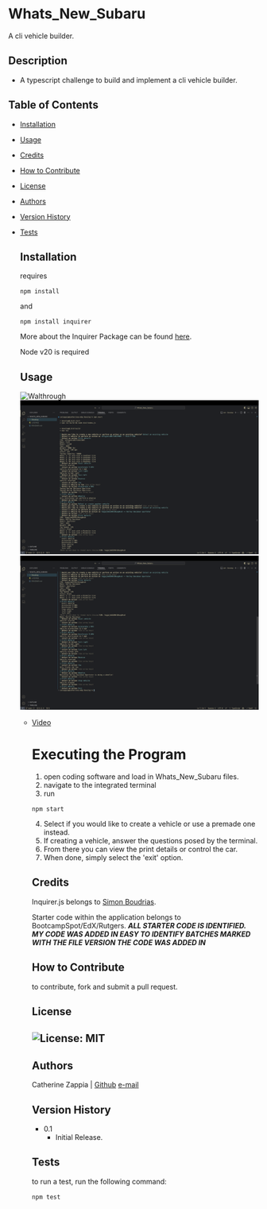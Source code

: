 # Whats_New_Subaru
A cli vehicle builder.

## Description

- A typescript challenge to build and implement a cli vehicle builder.

## Table of Contents

- [Installation](#installation)
- [Usage](#usage)
- [Credits](#credits)
- [How to Contribute](#how-to-contribute)
- [License](#license)
- [Authors](#authors)
- [Version History](#version-history)
- [Tests](#tests)

  ## Installation
  requires
  ```
  npm install
  ```
  and
  ```
  npm install inquirer
  ```
  More about the Inquirer Package can be found [here](https://www.npmjs.com/package/inquirer).
  
  Node v20 is required

  ## Usage
  ![Walthrough](Develop/assets/Whats_New_Subaru.gif)
  ![Screenshots](Develop/assets/terminal.png)
  ![Screenshots](Develop/assets/terminal-2.png)
  - [Video](https://drive.google.com/file/d/1ZIcF1dZpJImpk8058Z8pbJZAljk8UeSA/view?usp=sharing)
 
    # Executing the Program
    1. open coding software and load in Whats_New_Subaru files.
    2. navigate to the integrated terminal
    3. run
    ```
    npm start
    ```
    4. Select if you would like to create a vehicle or use a premade one instead.
    5. If creating a vehicle, answer the questions posed by the terminal.
    6. From there you can view the print details or control the car.
    7. When done, simply select the 'exit' option.
   
    ## Credits
       Inquirer.js belongs to [Simon Boudrias](https://www.github.com/SBoudrias).
    
       Starter code within the application belongs to BootcampSpot/EdX/Rutgers.
         ***ALL STARTER CODE IS IDENTIFIED. MY CODE WAS ADDED IN EASY TO IDENTIFY BATCHES MARKED WITH THE FILE VERSION THE CODE WAS ADDED IN***
 
    ## How to Contribute
    to contribute, fork and submit a pull request.

    ## License
    ![License: MIT](https://img.shields.io/badge/License-MIT-yellow.svg)
    ---
    ## Authors
    Catherine Zappia | [Github](https://www.github.com/catzappia)          [e-mail](catherinemzappia@gmail.com)

    ## Version History
    - 0.1
        - Initial Release.

    ## Tests
    to run a test, run the following command:
    ```
    npm test
    ```
    
